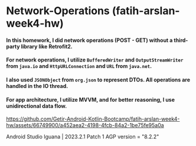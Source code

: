 # Network-Operations (fatih-arslan-week4-hw)

#### In this homework, I did network operations (POST - GET) without a third-party library like Retrofit2.

#### For network operations, I utilize `BufferedWriter` and `OutputStreamWriter` from `java.io` and `HttpURLConnection` and `URL` from `java.net`.

#### I also used `JSONObject` from `org.json` to represent DTOs. All operations are handled in the IO thread.

#### For app architecture, I utilize MVVM, and for better reasoning, I use unidirectional data flow.



https://github.com/Getir-Android-Kotlin-Bootcamp/fatih-arslan-week4-hw/assets/66749900/a452aea2-4198-4fcb-84a2-1be75fe95a0a

Android Studio Iguana | 2023.2.1 Patch 1
AGP version = "8.2.2"

